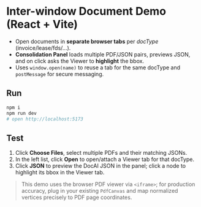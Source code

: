 
# Inter-window Document Demo (React + Vite)

- Open documents in **separate browser tabs** per *docType* (invoice/lease/fds/…).
- **Consolidation Panel** loads multiple PDF/JSON pairs, previews JSON, and on click asks the Viewer to **highlight** the bbox.
- Uses `window.open(name)` to reuse a tab for the same docType and `postMessage` for secure messaging.

## Run
```bash
npm i
npm run dev
# open http://localhost:5173
```

## Test
1. Click **Choose Files**, select multiple PDFs and their matching JSONs.
2. In the left list, click **Open** to open/attach a Viewer tab for that docType.
3. Click **JSON** to preview the DocAI JSON in the panel; click a node to highlight its bbox in the Viewer tab.

> This demo uses the browser PDF viewer via `<iframe>`; for production accuracy, plug in your existing `PdfCanvas` and map normalized vertices precisely to PDF page coordinates.
